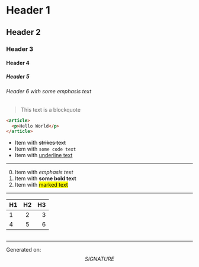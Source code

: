 # Header 1

## Header 2

### Header 3

#### Header 4

##### Header 5

###### Header 6 with _some emphasis text_

> This text is a blockquote

```html
<article>
  <p>Hello World</p>
</article>
```

- Item with ~~strikes text~~
- Item with `some code text`
- Item with <u>underline text</u>

<hr/>

0. Item with _emphasis text_
0. Item with **some bold text**
0. Item with <mark>marked text</mark>

<hr/>

H1 | H2 | H3
:--- | :---: | ---:
1 | 2 | 3
4 | 5 | 6

<img src="https://picsum.photos/500/100" alt=""/>

---

Generated on: $$SIGNATURE$$
